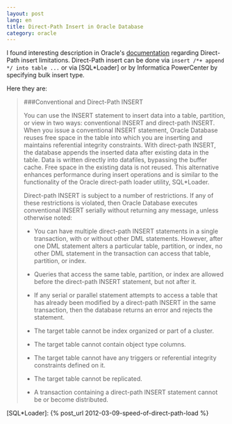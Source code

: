 ```yaml
---
layout: post
lang: en
title: Direct-Path Insert in Oracle Database
category: oracle
---
```


I found interesting description in Oracle's [documentation] regarding Direct-Path insert limitations. Direct-Path insert can be done via `insert /*+ append */ into table ...` or via [SQL*Loader] or by Informatica PowerCenter by specifying bulk insert type.

Here they are:

> ###Conventional and Direct-Path INSERT
>
> You can use the INSERT statement to insert data into a table, partition, or view in two ways: conventional INSERT and direct-path INSERT. When you issue a conventional INSERT statement, Oracle Database reuses free space in the table into which you are inserting and maintains referential integrity constraints. With direct-path INSERT, the database appends the inserted data after existing data in the table. Data is written directly into datafiles, bypassing the buffer cache. Free space in the existing data is not reused. This alternative enhances performance during insert operations and is similar to the functionality of the Oracle direct-path loader utility, SQL*Loader.
>
> Direct-path INSERT is subject to a number of restrictions. If any of these restrictions is violated, then Oracle Database executes conventional INSERT serially without returning any message, unless otherwise noted:
>
> * You can have multiple direct-path INSERT statements in a single transaction, with or without other DML statements. However, after one DML statement alters a particular table, partition, or index, no other DML statement in the transaction can access that table, partition, or index.
>
> * Queries that access the same table, partition, or index are allowed before the direct-path INSERT statement, but not after it.
>
> * If any serial or parallel statement attempts to access a table that has already been modified by a direct-path INSERT in the same transaction, then the database returns an error and rejects the statement.
>
> * The target table cannot be index organized or part of a cluster.
>
> * The target table cannot contain object type columns.
>
> * The target table cannot have any triggers or referential integrity constraints defined on it.
>
> * The target table cannot be replicated.
>
> * A transaction containing a direct-path INSERT statement cannot be or become distributed.

[documentation]: http://docs.oracle.com/cd/B19306_01/server.102/b14200/statements_9014.htm
[SQL*Loader]: {% post_url 2012-03-09-speed-of-direct-path-load %}



